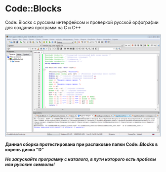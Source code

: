 # Code::Blocks
Code::Blocks с русским интерфейсом и проверкой русской орфографии
для создания программ на С и С++

![screenshot](screenshot.png)

**Данная сборка протестирована при распаковке папки Code::Blocks в корень диска "D"**

**_Не запускайте программу с каталога, в пути которого есть пробелы или русские символы!_**
